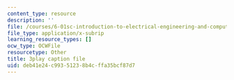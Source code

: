 ```yaml
---
content_type: resource
description: ''
file: /courses/6-01sc-introduction-to-electrical-engineering-and-computer-science-i-spring-2011/deb41e24c99351238b4cffa35bcf87d7_dAZ-i9MsbRM.vtt
file_type: application/x-subrip
learning_resource_types: []
ocw_type: OCWFile
resourcetype: Other
title: 3play caption file
uid: deb41e24-c993-5123-8b4c-ffa35bcf87d7
---
```

